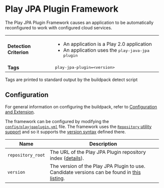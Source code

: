 # Play JPA Plugin Framework
The Play JPA Plugin Framework causes an application to be automatically reconfigured to work with configured cloud services.

<table>
  <tr>
    <td><strong>Detection Criterion</strong></td>
    <td>
        <ul>
            <li>An application is a Play 2.0 application</li>
            <li>An application uses the <tt>play-java-jpa<tt> plugin</li>
        </ul>
    </td>
  </tr>
  <tr>
    <td><strong>Tags</strong></td><td><tt>play-jpa-plugin=&lt;version&gt;</tt></td>
  </tr>
</table>
Tags are printed to standard output by the buildpack detect script

## Configuration
For general information on configuring the buildpack, refer to [Configuration and Extension][].

The framework can be configured by modifying the [`config/playjpaplugin.yml`][] file.  The framework uses the [`Repository` utility support][repositories] and so it supports the [version syntax][] defined there.

| Name | Description
| ---- | -----------
| `repository_root` | The URL of the Play JPA Plugin repository index ([details][repositories]).
| `version` | The version of the Play JPA Plugin to use. Candidate versions can be found in [this listing][].

[Configuration and Extension]: ../README.md#Configuration-and-Extension
[`config/playjpaplugin.yml`]: ../config/playjpaplugin.yml
[repositories]: util-repositories.md
[this listing]: http://download.pivotal.io.s3.amazonaws.com/play-jpa-plugin/index.yml
[version syntax]: util-repositories.md#version-syntax-and-ordering
